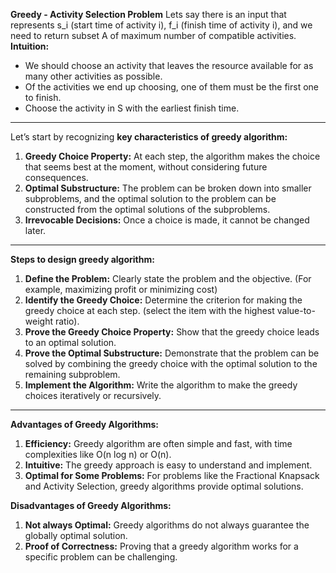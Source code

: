 **Greedy - Activity Selection Problem**
Lets say there is an input that represents s_i (start time of activity i), f_i (finish time of activity i), and we need to return subset A of maximum number of compatible activities.
**Intuition:**
- We should choose an activity that leaves the resource available for as many other activities as possible.
- Of the activities we end up choosing, one of them must be the first one to finish.
- Choose the activity in S with the earliest finish time.
---
Let’s start by recognizing **key characteristics of greedy algorithm:**
1. **Greedy Choice Property:** At each step, the algorithm makes the choice that seems best at the moment, without considering future consequences.
2. **Optimal Substructure:** The problem can be broken down into smaller subproblems, and the optimal solution to the problem can be constructed from the optimal solutions of the subproblems.
3. **Irrevocable Decisions:** Once a choice is made, it cannot be changed later.
---
**Steps to design greedy algorithm:**
1. **Define the Problem:** Clearly state the problem and the objective. (For example, maximizing profit or minimizing cost)
2. **Identify the Greedy Choice:** Determine the criterion for making the greedy choice at each step. (select the item with the highest value-to-weight ratio).
3. **Prove the Greedy Choice Property:** Show that the greedy choice leads to an optimal solution.
4. **Prove the Optimal Substructure:** Demonstrate that the problem can be solved by combining the greedy choice with the optimal solution to the remaining subproblem.
5. **Implement the Algorithm:** Write the algorithm to make the greedy choices iteratively or recursively.
---
**Advantages of Greedy Algorithms:**
1. **Efficiency:** Greedy algorithm are often simple and fast, with time complexities like O(n log n) or O(n).
2. **Intuitive:** The greedy approach is easy to understand and implement.
3. **Optimal for Some Problems:** For problems like the Fractional Knapsack and Activity Selection, greedy algorithms provide optimal solutions.

**Disadvantages of Greedy Algorithms:**
1. **Not always Optimal:** Greedy algorithms do not always guarantee the globally optimal solution.
2. **Proof of Correctness:** Proving that a greedy algorithm works for a specific problem can be challenging.